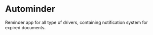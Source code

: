 # Autominder
Reminder app for all type of drivers, containing notification system for expired documents.         

